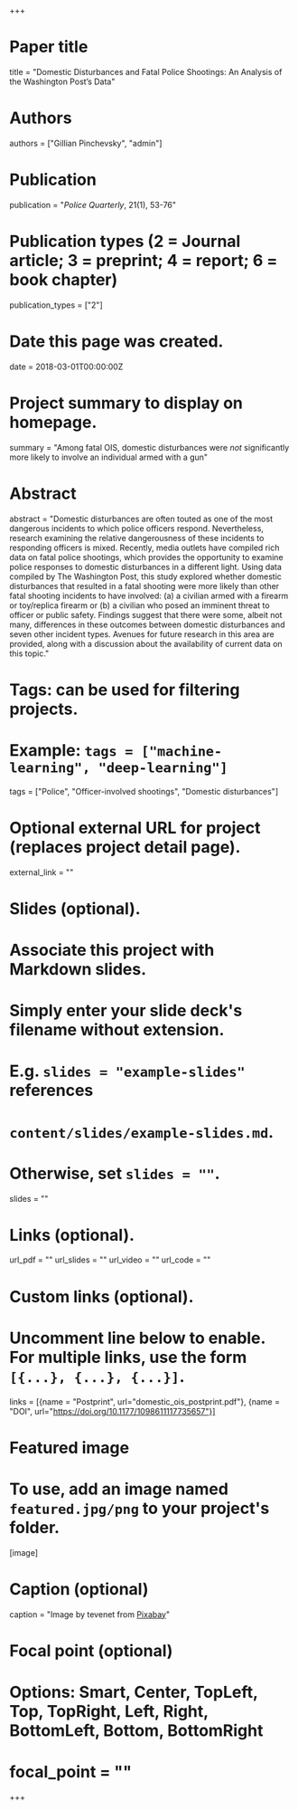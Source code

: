 +++
# Paper title
title = "Domestic Disturbances and Fatal Police Shootings: An Analysis of the Washington Post’s Data"

# Authors
authors = ["Gillian Pinchevsky", "admin"]

# Publication
publication = "*Police Quarterly*, 21(1), 53-76"

# Publication types (2 = Journal article; 3 = preprint; 4 = report; 6 = book chapter)
publication_types = ["2"]

# Date this page was created.
date = 2018-03-01T00:00:00Z

# Project summary to display on homepage.
summary = "Among fatal OIS, domestic disturbances were *not* significantly more likely to involve an individual armed with a gun"

# Abstract
abstract = "Domestic disturbances are often touted as one of the most dangerous incidents to which police officers respond. Nevertheless, research examining the relative dangerousness of these incidents to responding officers is mixed. Recently, media outlets have compiled rich data on fatal police shootings, which provides the opportunity to examine police responses to domestic disturbances in a different light. Using data compiled by The Washington Post, this study explored whether domestic disturbances that resulted in a fatal shooting were more likely than other fatal shooting incidents to have involved: (a) a civilian armed with a firearm or toy/replica firearm or (b) a civilian who posed an imminent threat to officer or public safety. Findings suggest that there were some, albeit not many, differences in these outcomes between domestic disturbances and seven other incident types. Avenues for future research in this area are provided, along with a discussion about the availability of current data on this topic."

# Tags: can be used for filtering projects.
# Example: `tags = ["machine-learning", "deep-learning"]`
tags = ["Police", "Officer-involved shootings", "Domestic disturbances"]

# Optional external URL for project (replaces project detail page).
external_link = ""

# Slides (optional).
#   Associate this project with Markdown slides.
#   Simply enter your slide deck's filename without extension.
#   E.g. `slides = "example-slides"` references 
#   `content/slides/example-slides.md`.
#   Otherwise, set `slides = ""`.
slides = ""

# Links (optional).
url_pdf = ""
url_slides = ""
url_video = ""
url_code = ""

# Custom links (optional).
#   Uncomment line below to enable. For multiple links, use the form `[{...}, {...}, {...}]`.
links = [{name = "Postprint", url="domestic_ois_postprint.pdf"}, {name = "DOI", url="https://doi.org/10.1177/1098611117735657"}]

# Featured image
# To use, add an image named `featured.jpg/png` to your project's folder. 
[image]
  # Caption (optional)
  caption = "Image by tevenet from [Pixabay](https://pixabay.com/photos/cruiser-light-police-car-the-police-2946429/)"
  
  # Focal point (optional)
  # Options: Smart, Center, TopLeft, Top, TopRight, Left, Right, BottomLeft, Bottom, BottomRight
  # focal_point = ""
+++
